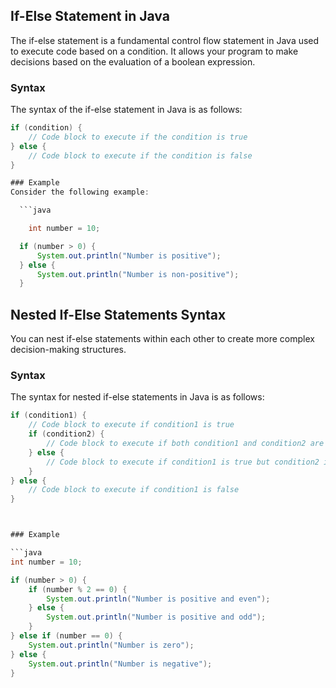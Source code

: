 ## If-Else Statement in Java

The if-else statement is a fundamental control flow statement in Java used to execute code based on a condition. It allows your program to make decisions based on the evaluation of a boolean expression.
### Syntax
The syntax of the if-else statement in Java is as follows:
```java
if (condition) {
    // Code block to execute if the condition is true
} else {
    // Code block to execute if the condition is false
}

### Example
Consider the following example:

  ```java

    int number = 10;

  if (number > 0) {
      System.out.println("Number is positive");
  } else {
      System.out.println("Number is non-positive");
  }
```
## Nested If-Else Statements Syntax

You can nest if-else statements within each other to create more complex decision-making structures.

### Syntax

The syntax for nested if-else statements in Java is as follows:

```java
if (condition1) {
    // Code block to execute if condition1 is true
    if (condition2) {
        // Code block to execute if both condition1 and condition2 are true
    } else {
        // Code block to execute if condition1 is true but condition2 is false
    }
} else {
    // Code block to execute if condition1 is false
}



### Example

```java
int number = 10;

if (number > 0) {
    if (number % 2 == 0) {
        System.out.println("Number is positive and even");
    } else {
        System.out.println("Number is positive and odd");
    }
} else if (number == 0) {
    System.out.println("Number is zero");
} else {
    System.out.println("Number is negative");
}
